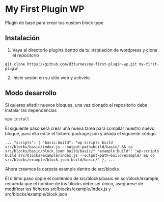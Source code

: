 # My First Plugin WP

Plugin de base para crear tus custom block type.

## Instalación

1. Vaya al directorio plugins dentro de tu instalación de wordpress y clone el repositorio

`git clone https://github.com/d3turnes/my-first-plugin-wp.git my-first-plugin`

2. Inicie sesión en su sitio web y activelo

## Modo desarrollo

Si quieres añadir nuevos bloques, una vez clonado el repositorio debe instalar las dependencias

`npm install`

El siguiente paso será crear una nueva tarea para compilar nuestro nuevo bloque, para ello 
edite el fichero  package.json y añada el siguiente código.

`
  ...
  "scripts": {
    "basic:build": "wp-scripts build src/blocks/basic/index.js --output-path=build/basic/ && cp src/blocks/basic/block.json build/basic/"
	"example:build": "wp-scripts build src/blocks/example/index.js --output-path=build/example/ && cp src/blocks/example/block.json build/basic/"
  },
  ...
`

Ahora creamos la carpeta example dentro de src/blocks

El último paso copie el contenido de src/blocks/basic en scr/block/example, recuerda que el nombre de los blocks
debe ser único, asegúrese de modificar los ficheros src/blocks/example/index.js y src/blocks/example/block.json
